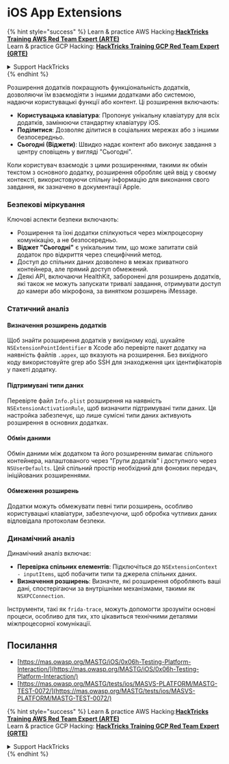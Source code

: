 # iOS App Extensions

{% hint style="success" %}
Learn & practice AWS Hacking:<img src="/.gitbook/assets/arte.png" alt="" data-size="line">[**HackTricks Training AWS Red Team Expert (ARTE)**](https://training.hacktricks.xyz/courses/arte)<img src="/.gitbook/assets/arte.png" alt="" data-size="line">\
Learn & practice GCP Hacking: <img src="/.gitbook/assets/grte.png" alt="" data-size="line">[**HackTricks Training GCP Red Team Expert (GRTE)**<img src="/.gitbook/assets/grte.png" alt="" data-size="line">](https://training.hacktricks.xyz/courses/grte)

<details>

<summary>Support HackTricks</summary>

* Check the [**subscription plans**](https://github.com/sponsors/carlospolop)!
* **Join the** 💬 [**Discord group**](https://discord.gg/hRep4RUj7f) or the [**telegram group**](https://t.me/peass) or **follow** us on **Twitter** 🐦 [**@hacktricks\_live**](https://twitter.com/hacktricks\_live)**.**
* **Share hacking tricks by submitting PRs to the** [**HackTricks**](https://github.com/carlospolop/hacktricks) and [**HackTricks Cloud**](https://github.com/carlospolop/hacktricks-cloud) github repos.

</details>
{% endhint %}

Розширення додатків покращують функціональність додатків, дозволяючи їм взаємодіяти з іншими додатками або системою, надаючи користувацькі функції або контент. Ці розширення включають:

- **Користувацька клавіатура**: Пропонує унікальну клавіатуру для всіх додатків, замінюючи стандартну клавіатуру iOS.
- **Поділитися**: Дозволяє ділитися в соціальних мережах або з іншими безпосередньо.
- **Сьогодні (Віджети)**: Швидко надає контент або виконує завдання з центру сповіщень у вигляді "Сьогодні".

Коли користувач взаємодіє з цими розширеннями, такими як обмін текстом з основного додатку, розширення обробляє цей ввід у своєму контексті, використовуючи спільну інформацію для виконання свого завдання, як зазначено в документації Apple.

### **Безпекові міркування**

Ключові аспекти безпеки включають:

- Розширення та їхні додатки спілкуються через міжпроцесорну комунікацію, а не безпосередньо.
- **Віджет "Сьогодні"** є унікальним тим, що може запитати свій додаток про відкриття через специфічний метод.
- Доступ до спільних даних дозволено в межах приватного контейнера, але прямий доступ обмежений.
- Деякі API, включаючи HealthKit, заборонені для розширень додатків, які також не можуть запускати тривалі завдання, отримувати доступ до камери або мікрофона, за винятком розширень iMessage.

### Статичний аналіз

#### **Визначення розширень додатків**

Щоб знайти розширення додатків у вихідному коді, шукайте `NSExtensionPointIdentifier` в Xcode або перевірте пакет додатку на наявність файлів `.appex`, що вказують на розширення. Без вихідного коду використовуйте grep або SSH для знаходження цих ідентифікаторів у пакеті додатку.

#### **Підтримувані типи даних**

Перевірте файл `Info.plist` розширення на наявність `NSExtensionActivationRule`, щоб визначити підтримувані типи даних. Ця настройка забезпечує, що лише сумісні типи даних активують розширення в основних додатках.

#### **Обмін даними**

Обмін даними між додатком та його розширенням вимагає спільного контейнера, налаштованого через "Групи додатків" і доступного через `NSUserDefaults`. Цей спільний простір необхідний для фонових передач, ініційованих розширеннями.

#### **Обмеження розширень**

Додатки можуть обмежувати певні типи розширень, особливо користувацькі клавіатури, забезпечуючи, щоб обробка чутливих даних відповідала протоколам безпеки.

### Динамічний аналіз

Динамічний аналіз включає:

- **Перевірка спільних елементів**: Підключіться до `NSExtensionContext - inputItems`, щоб побачити типи та джерела спільних даних.
- **Визначення розширень**: Визначте, які розширення обробляють ваші дані, спостерігаючи за внутрішніми механізмами, такими як `NSXPCConnection`.

Інструменти, такі як `frida-trace`, можуть допомогти зрозуміти основні процеси, особливо для тих, хто цікавиться технічними деталями міжпроцесорної комунікації.

## Посилання
* [https://mas.owasp.org/MASTG/iOS/0x06h-Testing-Platform-Interaction/](https://mas.owasp.org/MASTG/iOS/0x06h-Testing-Platform-Interaction/)
* [https://mas.owasp.org/MASTG/tests/ios/MASVS-PLATFORM/MASTG-TEST-0072/](https://mas.owasp.org/MASTG/tests/ios/MASVS-PLATFORM/MASTG-TEST-0072/)

{% hint style="success" %}
Learn & practice AWS Hacking:<img src="/.gitbook/assets/arte.png" alt="" data-size="line">[**HackTricks Training AWS Red Team Expert (ARTE)**](https://training.hacktricks.xyz/courses/arte)<img src="/.gitbook/assets/arte.png" alt="" data-size="line">\
Learn & practice GCP Hacking: <img src="/.gitbook/assets/grte.png" alt="" data-size="line">[**HackTricks Training GCP Red Team Expert (GRTE)**<img src="/.gitbook/assets/grte.png" alt="" data-size="line">](https://training.hacktricks.xyz/courses/grte)

<details>

<summary>Support HackTricks</summary>

* Check the [**subscription plans**](https://github.com/sponsors/carlospolop)!
* **Join the** 💬 [**Discord group**](https://discord.gg/hRep4RUj7f) or the [**telegram group**](https://t.me/peass) or **follow** us on **Twitter** 🐦 [**@hacktricks\_live**](https://twitter.com/hacktricks\_live)**.**
* **Share hacking tricks by submitting PRs to the** [**HackTricks**](https://github.com/carlospolop/hacktricks) and [**HackTricks Cloud**](https://github.com/carlospolop/hacktricks-cloud) github repos.

</details>
{% endhint %}
